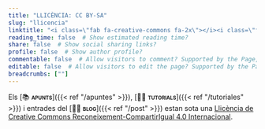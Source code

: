 ```yaml
---
title: "LLICÈNCIA: CC BY-SA"
slug: "llicencia"
linktitle: "<i class=\"fab fa-creative-commons fa-2x\"></i><i class=\"fab fa-creative-commons-by fa-2x\"></i><i class=\"fab fa-creative-commons-sa fa-2x\"></i>"
reading_time: false  # Show estimated reading time?
share: false  # Show social sharing links?
profile: false  # Show author profile?
commentable: false  # Allow visitors to comment? Supported by the Page, Post, and Docs content types.
editable: false  # Allow visitors to edit the page? Supported by the Page, Post, and Docs content types.
breadcrumbs: [""]
---
```


Els [📚 <span style="font-variant:small-caps;">**apunts**</span>]({{< ref "/apuntes" >}}), [👐🏼 <span style="font-variant:small-caps;">**tutorials**</span>]({{< ref "/tutoriales" >}}) i entrades del [✍🏼 <span style="font-variant:small-caps;">**blog**</span>]({{< ref "/post" >}}) estan sota una [Llicència de Creative Commons Reconeixement-CompartirIgual 4.0 Internacional](https://creativecommons.org/licenses/by-sa/4.0/deed.ca).

<div align="center">
<i class="fab fa-creative-commons fa-2x aria-hidden="true" "></i><i class="fab fa-creative-commons-by fa-2x aria-hidden="true" "></i><i class="fab fa-creative-commons-sa fa-2x aria-hidden="true" "></i>
</div>